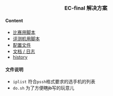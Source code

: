 <h3 align='center'> EC-final 解决方案 </h3>

#### Content
- [比赛用脚本](./scr/README.md)
- [评测机用脚本](./judgehost/README.md)
- [配置文件](./set/README.md)
- [文档 / 日志](./doc/README.md)
- [history](./history/README.md)

#### 文件说明

- `iplist`
    符合`pssh`格式要求的选手机的列表
- `do.sh`
    为了方便~~瞎jb~~写的玩意儿